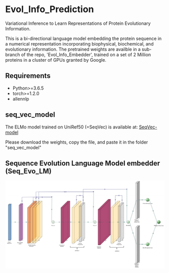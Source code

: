 # Evol_Info_Prediction
Variational Inference to Learn Representations of Protein Evolutionary Information.

This is a bi-directional language model embedding the protein sequence in a numerical representation incorporating biophysical, biochemical, and evolutionary information. The pretrained weights are availble in a sub-branch of the repo, 'Evol_Info_Embedder', trained on a set of 2 Million proteins in a cluster of GPUs granted by Google.

## Requirements

*  Python>=3.6.5
*  torch>=1.2.0
*  allennlp

## seq_vec_model
The ELMo model trained on UniRef50 (=SeqVec) is available at:
[SeqVec-model](https://rostlab.org/~deepppi/seqvec.zip)

Please download the weights, copy the file, and paste it in the folder "seq_vec_model"

## Sequence Evolution Language Model embedder (Seq_Evo_LM)
![](img/LM_with_residual.jpg?style=centerme)
